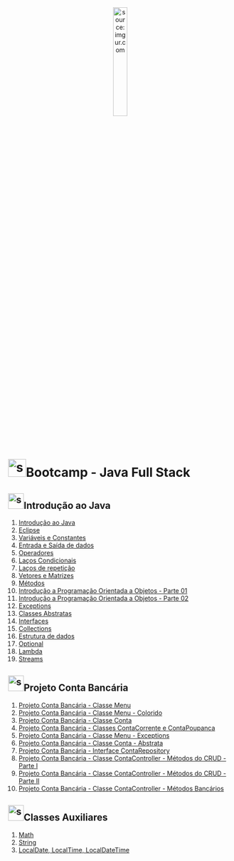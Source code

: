 <div align="center">
    <img src="https://i.imgur.com/IaD4lwg.png" title="source: imgur.com" width="25%"/>
</div>
<h1><img src="https://i.imgur.com/JSfXyzm.png" title="source: imgur.com" width="40px"/>Bootcamp - Java Full Stack </h1>

<h2><img src="https://i.imgur.com/JSfXyzm.png" title="source: imgur.com" width="35px"/>Introdução ao Java</h2>

1. <a href="01.md" >Introdução ao Java</a>
2. <a href="02.md" >Eclipse</a>
3. <a href="03.md" >Variáveis e Constantes</a>
4. <a href="04.md" >Entrada e Saída de dados</a>
5. <a href="05.md">Operadores</a>
6. <a href="06.md">Laços Condicionais</a>
7. <a href="07.md">Laços de repetição</a>
8. <a href="08.md">Vetores e Matrizes</a>
9. <a href="09.md">Métodos</a> 
10. <a href="10.md">Introdução a Programação Orientada a Objetos - Parte 01</a>
11. <a href="11.md">Introdução a Programação Orientada a Objetos - Parte 02</a>
12. <a href="12.md">Exceptions</a>
13. <a href="13.md">Classes Abstratas</a>
14. <a href="14.md">Interfaces</a>
15. <a href="15.md">Collections</a>
16. <a href="18.md">Estrutura de dados</a>
17. <a href="16.md">Optional</a> 
18. <a href="19.md">Lambda</a>
19. <a href="17.md">Streams</a> 

<h2><img src="https://i.imgur.com/JSfXyzm.png" title="source: imgur.com" width="35px"/>Projeto Conta Bancária</h2>

1. <a href="pr01.md">Projeto Conta Bancária - Classe Menu</a>
2. <a href="pr02.md">Projeto Conta Bancária - Classe Menu - Colorido</a>
3. <a href="pr03.md">Projeto Conta Bancária - Classe Conta</a>
4. <a href="pr04.md">Projeto Conta Bancária - Classes ContaCorrente e ContaPoupanca</a>
5. <a href="pr05.md">Projeto Conta Bancária - Classe Menu - Exceptions</a>
6. <a href="pr06.md">Projeto Conta Bancária - Classe Conta - Abstrata</a> 
7. <a href="pr07.md">Projeto Conta Bancária - Interface ContaRepository</a> 
8. <a href="pr08.md">Projeto Conta Bancária - Classe ContaController - Métodos do CRUD - Parte I</a>
9. <a href="pr09.md">Projeto Conta Bancária - Classe ContaController - Métodos do CRUD - Parte II</a>
10. <a href="pr10.md">Projeto Conta Bancária - Classe ContaController - Métodos Bancários</a>

<h2><img src="https://i.imgur.com/JSfXyzm.png" title="source: imgur.com" width="35px"/>Classes Auxiliares</h2>

1. <a href="b01.md" >Math</a>
2. <a href="b02.md" >String</a>
3. <a href="b03.md" >LocalDate, LocalTime, LocalDateTime</a>

<!-- <br /><br />
	
<div align="center"><a href="../README.md"><img src="https://i.imgur.com/kfHCxif.png" title="source: imgur.com" width="5%"/></a></div>
<div align="center">Home</div>
-->
